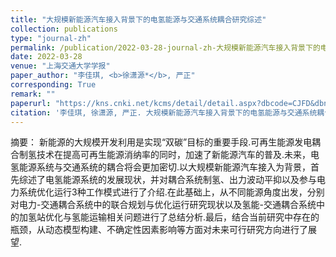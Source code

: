 ```yaml
---
title: "大规模新能源汽车接入背景下的电氢能源与交通系统耦合研究综述"
collection: publications
type: "journal-zh"
permalink: /publication/2022-03-28-journal-zh-大规模新能源汽车接入背景下的电氢能源与交通系统耦合研究综述
date: 2022-03-28
venue: "上海交通大学学报"
paper_author: "李佳琪, <b>徐潇源*</b>, 严正"
corresponding: True
remark: ""
paperurl: "https://kns.cnki.net/kcms/detail/detail.aspx?dbcode=CJFD&dbname=CJFDLAST2022&filename=SHJT202203001&uniplatform=NZKPT&v=wW2MgHscxw0KTZ9z8yzVT-r5JXSPv1IMbO40th545g5R_49GHPmG4XdQm-OoY3jV"
citation: '李佳琪, 徐潇源, 严正. 大规模新能源汽车接入背景下的电氢能源与交通系统耦合研究综述[J]. 上海交通大学学报, 2022, 56(03): 253-266.'
---
```


摘要：
新能源的大规模开发利用是实现“双碳”目标的重要手段.可再生能源发电耦合制氢技术在提高可再生能源消纳率的同时，加速了新能源汽车的普及.未来，电氢能源系统与交通系统的耦合将会更加密切.以大规模新能源汽车接入为背景，首先综述了电氢能源系统的发展现状，并对耦合系统制氢、出力波动平抑以及参与电力系统优化运行3种工作模式进行了介绍.在此基础上，从不同能源角度出发，分别对电力-交通耦合系统中的联合规划与优化运行研究现状以及氢能-交通耦合系统中的加氢站优化与氢能运输相关问题进行了总结分析.最后，结合当前研究中存在的瓶颈，从动态模型构建、不确定性因素影响等方面对未来可行研究方向进行了展望. 